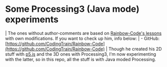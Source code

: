 # Some Processing3 (Java mode) experiments

| The ones without author-comments are based on [Rainbow-Code's lessons](https://github.com/CodingTrain/Rainbow-Code) with own modifications. If you want to check up him, info below:
| - GitHub: [https://github.com/CodingTrain/Rainbow-Code](https://github.com/CodingTrain/Rainbow-Code)
| Though he created his 2D stuff with [p5.js](https://p5js.org) and the 3D ones with Processing3, I'm now experimenting with the latter, so in this repo, all the stuff is with Java moded Processing.
